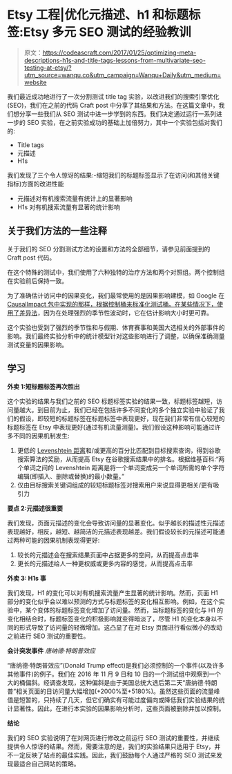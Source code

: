 # Etsy 工程|优化元描述、h1 和标题标签:Etsy 多元 SEO 测试的经验教训

> 原文：<https://codeascraft.com/2017/01/25/optimizing-meta-descriptions-h1s-and-title-tags-lessons-from-multivariate-seo-testing-at-etsy/?utm_source=wanqu.co&utm_campaign=Wanqu+Daily&utm_medium=website>

我们最近成功地进行了一次分割测试 title tag 实验，以改进我们的搜索引擎优化(SEO)，我们在之前的代码 Craft post 中分享了其结果和方法。在这篇文章中，我们想分享一些我们从 SEO 测试中进一步学到的东西。我们决定通过运行一系列进一步的 SEO 实验，在之前实验成功的基础上加倍努力，其中一个实验包括对我们的:

*   Title tags
*   元描述
*   H1s

我们发现了三个令人惊讶的结果:-缩短我们的标题标签显示了在访问(和其他关键指标)方面的改进性能

*   元描述对有机搜索流量有统计上的显著影响
*   H1s 对有机搜索流量有显著的统计影响

## 关于我们方法的一些注释

关于我们的 SEO 分割测试方法的设置和方法的全部细节，请参见前面提到的 Craft post 代码。

在这个特殊的测试中，我们使用了六种独特的治疗方法和两个对照组。两个控制组在实验前后保持一致。

为了准确估计访问中的因果变化，我们最常使用的是因果影响建模，如 Google 在 [CausalImpact 包中实现的那样，根据控制桶来标准化测试桶。在某些情况下，使用了](https://google.github.io/CausalImpact/CausalImpact.html)[差异法](https://en.wikipedia.org/wiki/Difference_in_differences)，因为在处理强烈的季节性波动时，它在估计影响大小时更可靠。

这个实验也受到了强烈的季节性和与假期、体育赛事和美国大选相关的外部事件的影响。我们最终实验分析中的统计模型针对这些影响进行了调整，以确保准确测量测试变量的因果影响。

## 学习

**外卖 1:短标题标签再次胜出**

这个实验的结果与我们之前的 SEO 标题标签实验的结果一致，标题标签越短，访问量越大。到目前为止，我们已经在包括许多不同变化的多个独立实验中验证了我们的假设，即较短的标题标签在标题标签中表现更好，现在我们非常有信心较短的标题标签在 Etsy 中表现更好(通过有机流量测量)。我们假设这种影响可能通过许多不同的因果机制发生:

1.  更低的 [Levenshtein 距离](https://en.wikipedia.org/wiki/Levenshtein_distance)和/或更高的百分比匹配到目标搜索查询，得到谷歌搜索算法的奖励，从而提高 Etsy 在谷歌搜索结果中的排名。根据维基百科:“两个单词之间的 Levenshtein 距离是将一个单词变成另一个单词所需的单个字符编辑(即插入、删除或替换)的最小数量。”
2.  仅由目标搜索关键词组成的较短标题标签对搜索用户来说显得更相关/更有吸引力

**要点 2:元描述很重要**

我们发现，页面元描述的变化会导致访问量的显著变化。似乎越长的描述性元描述表现越好，相反，越短、越简洁的元描述表现越差。我们假设较长的元描述可能通过两种可能的因果机制表现得更好:

1.  较长的元描述会在搜索结果页面中占据更多的空间，从而提高点击率
2.  更长的元描述给人一种更权威或更多内容的感觉，从而提高点击率

**外卖 3: H1s 事**

我们发现，H1 的变化可以对有机搜索流量产生显著的统计影响。然而，页面 H1 部分的变化似乎会以难以预测的方式与标题标签的变化相互影响。例如，在这个实验中，某个变体的标题标签变化增加了访问量。然而，当标题标签的变化与 H1 的变化相结合时，标题标签变化的积极影响就变得暗淡了，尽管 H1 的变化本身以不同的形式导致了访问量的轻微增加。这凸显了在对 Etsy 页面进行看似微小的改动之前进行 SEO 测试的重要性。

**会计突发事件** *唐纳德·特朗普效应*

“唐纳德·特朗普效应”(Donald Trump effect)是我们必须控制的一个事件(以及许多其他事件)的例子。我们在 2016 年 11 月 9 日和 10 日的一个测试组中观察到一个大的桶偏斜。经调查发现，这种偏斜是由于美国总统大选后第二天“唐纳德·特朗普”相关页面的日访问量大幅增加(+2000%至+5180%)。虽然这些页面的流量峰值是短暂的，只持续了几天，但它们确实有可能过度偏向或降低我们实验结果的统计显著性。因此，在进行本实验的因果影响分析时，这些页面被删除并加以控制。

**结论**

我们的 SEO 实验说明了在对网页进行修改之前运行 SEO 测试的重要性，并继续提供令人惊讶的结果。然而，需要注意的是，我们的实验结果只适用于 Etsy，并不一定反映了站点的最佳实践。因此，我们鼓励每个人通过严格的 SEO 测试来发现最适合自己网站的策略。